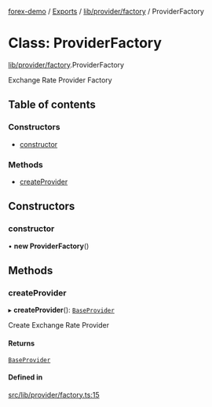 [forex-demo](../README.md) / [Exports](../modules.md) / [lib/provider/factory](../modules/lib_provider_factory.md) / ProviderFactory

# Class: ProviderFactory

[lib/provider/factory](../modules/lib_provider_factory.md).ProviderFactory

Exchange Rate Provider Factory

## Table of contents

### Constructors

- [constructor](lib_provider_factory.ProviderFactory.md#constructor)

### Methods

- [createProvider](lib_provider_factory.ProviderFactory.md#createprovider)

## Constructors

### constructor

• **new ProviderFactory**()

## Methods

### createProvider

▸ **createProvider**(): [`BaseProvider`](lib_provider_base.BaseProvider.md)

Create Exchange Rate Provider

#### Returns

[`BaseProvider`](lib_provider_base.BaseProvider.md)

#### Defined in

[src/lib/provider/factory.ts:15](https://github.com/suphero/forex-demo/blob/2d16766/src/lib/provider/factory.ts#L15)
